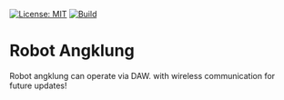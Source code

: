 [![License: MIT](https://img.shields.io/badge/License-MIT-blue.svg)](https://github.com/anggiatm/ROBOT_ANGKLUNG_PUB_ESP32/blob/master/LICENSE.md)
[![Build](https://github.com/anggiatm/ROBOT_ANGKLUNG_PUB_ESP32/actions/workflows/c-cpp.yml/badge.svg)](https://github.com/anggiatm/ROBOT_ANGKLUNG_PUB_ESP32/actions/workflows/c-cpp.yml)

# Robot Angklung
Robot angklung can operate via DAW. with wireless communication for future updates!
